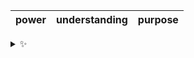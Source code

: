 | power | understanding | purpose |
| :---: | :-----------: | :-----: |

<details>
  <summary>✨</summary>
  These words are chosen at random each day. New words will appear here tomorrow morning.
</details>